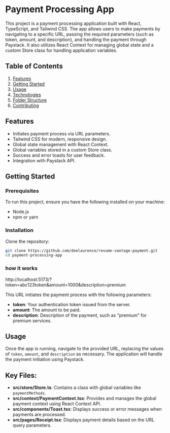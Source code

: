 # Payment Processing App

This project is a payment processing application built with React, TypeScript, and Tailwind CSS. The app allows users to make payments by navigating to a specific URL, passing the required parameters (such as token, amount, and description), and handling the payment through Paystack. It also utilizes React Context for managing global state and a custom Store class for handling application variables.

## Table of Contents
1. [Features](#features)
2. [Getting Started](#getting-started)
3. [Usage](#usage)
4. [Technologies](#technologies)
5. [Folder Structure](#folder-structure)
6. [Contributing](#contributing)

## Features
* Initiates payment process via URL parameters.
* Tailwind CSS for modern, responsive design.
* Global state management with React Context.
* Global variables stored in a custom Store class.
* Success and error toasts for user feedback.
* Integration with Paystack API.

## Getting Started

### Prerequisites
To run this project, ensure you have the following installed on your machine:

- Node.js
- npm or yarn

### Installation

Clone the repository:

```bash
git clone https://github.com/deelaurence/resume-vantage-payment.git
cd payment-processing-app
```

### how it works

http://localhost:5173/?token=abc123token&amount=1000&description=premium

This URL initiates the payment process with the following parameters:

- **token**: Your authentication token issued from the server.
- **amount**: The amount to be paid.
- **description**: Description of the payment, such as "premium" for premium services.

## Usage

Once the app is running, navigate to the provided URL, replacing the values of `token`, `amount`, and `description` as necessary. The application will handle the payment initiation using Paystack.

## Key Files:

- **src/store/Store.ts**: Contains a class with global variables like `paymentMethods`.
- **src/context/PaymentContext.tsx**: Provides and manages the global payment context using React Context API.
- **src/components/Toast.tsx**: Displays success or error messages when payments are processed.
- **src/pages/Receipt.tsx**: Displays payment details based on the URL query parameters.



